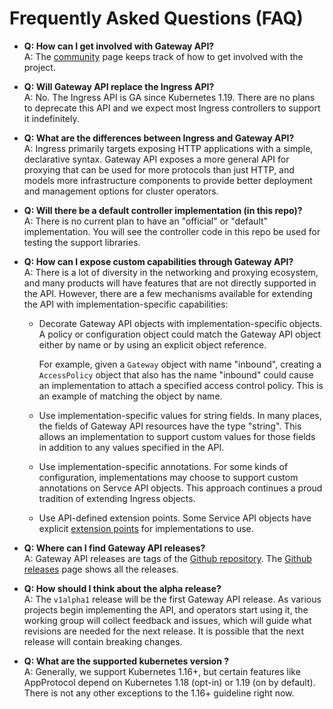 # Frequently Asked Questions (FAQ)

*   **Q: How can I get involved with Gateway API?<br>**
    A: The [community](/contributing/community) page keeps track of how to get
    involved with the project.

*   **Q: Will Gateway API replace the Ingress API?<br>**
    A: No. The Ingress API is GA since Kubernetes 1.19. There are no
    plans to deprecate this API and we expect most Ingress controllers
    to support it indefinitely.

*   **Q: What are the differences between Ingress and Gateway API?<br>**
    A: Ingress primarily targets exposing HTTP applications with a
    simple, declarative syntax. Gateway API exposes a more general API
    for proxying that can be used for more protocols than just HTTP,
    and models more infrastructure components to provide better
    deployment and management options for cluster operators.

*   **Q: Will there be a default controller implementation (in this repo)?<br>**
    A: There is no current plan to have an "official" or "default"
    implementation. You will see the controller code in this repo be
    used for testing the support libraries.

*   **Q: How can I expose custom capabilities through Gateway API?<br>**
    A: There is a lot of diversity in the networking and proxying
    ecosystem, and many products will have features that are not directly
    supported in the API.  However, there are a few mechanisms available
    for extending the API with implementation-specific capabilities:

    * Decorate Gateway API objects with implementation-specific objects. A
      policy or configuration object could match the Gateway API object either
      by name or by using an explicit object reference.

        For example, given a `Gateway` object with name "inbound",
        creating a `AccessPolicy` object that also has the name "inbound"
        could cause an implementation to attach a specified access
        control policy. This is an example of matching the object by name.

    * Use implementation-specific values for string fields. In many
      places, the fields of Gateway API resources have the type
      "string". This allows an implementation to support custom values
      for those fields in addition to any values specified in the API.

    * Use implementation-specific annotations. For some kinds of
      configuration, implementations may choose to support custom
      annotations on Servce API objects. This approach continues
      a proud tradition of extending Ingress objects.

    * Use API-defined extension points. Some Service
      API objects have explicit [extension points](/concepts/api-overview#extension-points)
      for implementations to use.

*  **Q: Where can I find Gateway API releases?<br>**
   A: Gateway API releases are tags of the [Github repository][1].
   The [Github releases][2] page shows all the releases.

* **Q: How should I think about the alpha release?<br>**
  A: The `v1alpha1` release will be the first Gateway API release. As
  various projects begin implementing the API, and operators start using
  it, the working group will collect feedback and issues, which will
  guide what revisions are needed for the next release. It is possible
  that the next release will contain breaking changes.

* **Q: What are the supported kubernetes version ?<br>**
  A: Generally, we support Kubernetes 1.16+, but certain features like AppProtocol depend on Kubernetes 1.18 (opt-in) or 1.19 (on by default). There is not any other exceptions to the 1.16+ guideline right now.

[1]: https://github.com/kubernetes-sigs/gateway-api
[2]: https://github.com/kubernetes-sigs/gateway-api/releases
